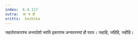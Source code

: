 ```yaml
---
index:  6.4.117
sutra:  आ च हौ
vritti:  kashika 
---
```


जहातेराकारश्च अन्तादेशो भवति इकारश्च अन्यतरस्यां हौ परतः। जहाहि, जहिहि, जहीहि।

